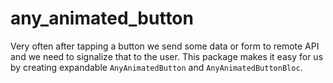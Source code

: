 # any_animated_button
Very often after tapping a button we send some data or form to remote API and we need to signalize that to the user. This package makes it easy for us by creating expandable `AnyAnimatedButton` and `AnyAnimatedButtonBloc`.